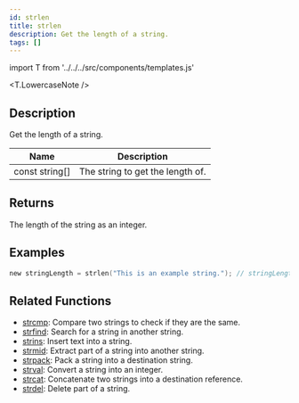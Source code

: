 ```yaml
---
id: strlen
title: strlen
description: Get the length of a string.
tags: []
---
```


import T from '../../../src/components/templates.js'

<T.LowercaseNote />

## Description

Get the length of a string.

| Name           | Description                      |
| -------------- | -------------------------------- |
| const string[] | The string to get the length of. |

## Returns

The length of the string as an integer.

## Examples

```c
new stringLength = strlen("This is an example string."); // stringLength is now set to 26
```

## Related Functions

- [strcmp](strcmp): Compare two strings to check if they are the same.
- [strfind](strfind): Search for a string in another string.
- [strins](../function/strins): Insert text into a string.
- [strmid](strmid): Extract part of a string into another string.
- [strpack](strpack): Pack a string into a destination string.
- [strval](strval): Convert a string into an integer.
- [strcat](strcat): Concatenate two strings into a destination reference.
- [strdel](strdel): Delete part of a string.

